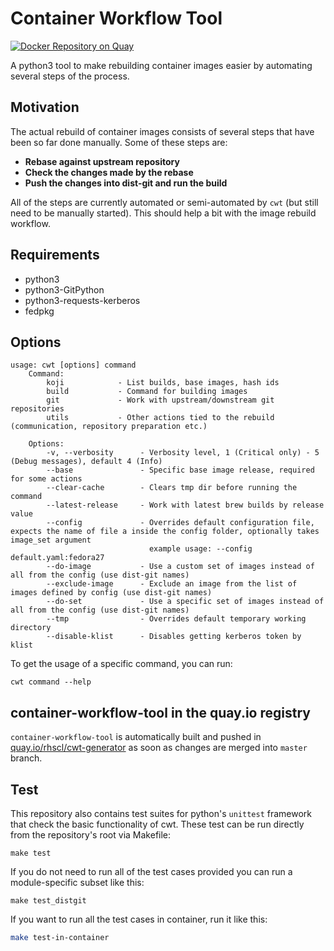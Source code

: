 Container Workflow Tool
=====================
[![Docker Repository on Quay](https://quay.io/repository/rhscl/cwt-generator/status "Docker Repository on Quay")](https://quay.io/repository/rhscl/cwt-generator)


A python3 tool to make rebuilding container images easier by automating several steps of the process.

Motivation
----------

The actual rebuild of container images consists of several steps that have been so far done manually. Some of these steps are:

 * **Rebase against upstream repository**
 * **Check the changes made by the rebase**
 * **Push the changes into dist-git and run the build**

All of the steps are currently automated or semi-automated by `cwt` (but still need to be manually started). This should help a bit with the image rebuild workflow.

Requirements
------------

* python3
* python3-GitPython
* python3-requests-kerberos
* fedpkg

Options
-------

```
usage: cwt [options] command
    Command:
        koji            - List builds, base images, hash ids
        build           - Command for building images
        git             - Work with upstream/downstream git repositories
        utils           - Other actions tied to the rebuild (communication, repository preparation etc.)

    Options:
        -v, --verbosity      - Verbosity level, 1 (Critical only) - 5 (Debug messages), default 4 (Info)
        --base               - Specific base image release, required for some actions
        --clear-cache        - Clears tmp dir before running the command
        --latest-release     - Work with latest brew builds by release value
        --config             - Overrides default configuration file, expects the name of file a inside the config folder, optionally takes image_set argument
                               example usage: --config default.yaml:fedora27
        --do-image           - Use a custom set of images instead of all from the config (use dist-git names)
        --exclude-image      - Exclude an image from the list of images defined by config (use dist-git names)
        --do-set             - Use a specific set of images instead of all from the config (use dist-git names)
        --tmp                - Overrides default temporary working directory
        --disable-klist      - Disables getting kerberos token by klist
```

To get the usage of a specific command, you can run:

    cwt command --help

container-workflow-tool in the quay.io registry
--------------
`container-workflow-tool` is automatically built and pushed in
[quay.io/rhscl/cwt-generator](https://quay.io/repository/rhscl/cwt-generator) as soon as changes
are merged into `master` branch.

Test
-------
This repository also contains test suites for python's `unittest` framework that check the basic functionality of cwt.
These test can be run directly from the repository's root via Makefile:

    make test

If you do not need to run all of the test cases provided you can run a module-specific subset like this:

    make test_distgit

If you want to run all the test cases in container, run it like this:

```bash
make test-in-container
```
